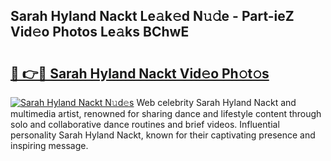 ## Sarah Hyland Nackt Le𝚊k𝚎d N𝚞𝚍e - Part-ieZ Vid𝚎o Photos Le𝚊ks BChwE

# <h2><a href="http://fb291l.evod.top/?m=Sarah+Hyland+Nackt">🔗 👉🔴 Sarah Hyland Nackt Vid𝚎o Ph𝚘t𝚘s</a></h2>

[![Sarah Hyland Nackt N𝚞d𝚎s](https://i.imgur.com/8V9OHl7.gif)](http://fb291l.evod.top/?m=Sarah+Hyland+Nackt)
Web celebrity Sarah Hyland Nackt and multimedia artist, renowned for sharing dance and lifestyle content through solo and collaborative dance routines and brief videos. Influential personality Sarah Hyland Nackt, known for their captivating presence and inspiring message. 
